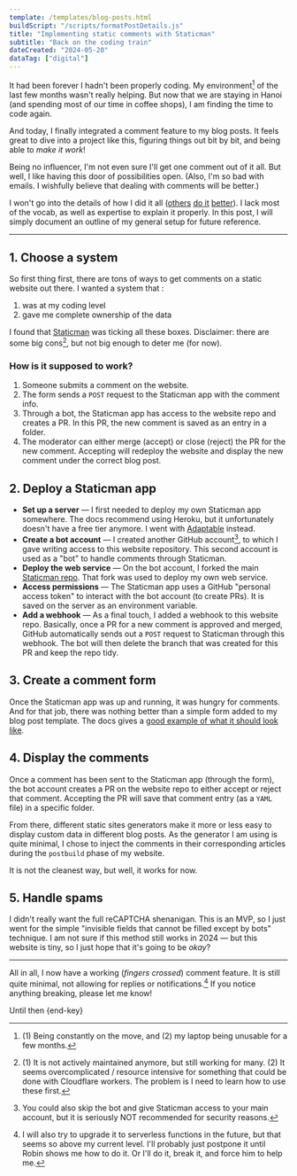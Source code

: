 ```yaml
---
template: /templates/blog-posts.html
buildScript: "/scripts/formatPostDetails.js"
title: "Implementing static comments with Staticman"
subtitle: "Back on the coding train"
dateCreated: "2024-05-20"
dataTag: ["digital"]
---
```


It had been forever I hadn't been properly coding. My environment[^1] of the last few months wasn't really helping. But now that we are staying in Hanoi (and spending most of our time in coffee shops), I am finding the time to code again.

And today, I finally integrated a comment feature to my blog posts. It feels great to dive into a project like this, figuring things out bit by bit, and being able to _make it work_!

Being no influencer, I'm not even sure I'll get one comment out of it all. But well, I like having this door of possibilities open. (Also, I'm so bad with emails. I wishfully believe that dealing with comments will be better.)

I won't go into the details of how I did it all ([others](https://spinningnumbers.org/a/staticman-heroku.html) [do it](https://travisdowns.github.io/blog/2020/02/05/now-with-comments.html) [better](https://mademistakes.com/mastering-jekyll/static-comments-improved/)). I lack most of the vocab, as well as expertise to explain it properly. In this post, I will simply document an outline of my general setup for future reference.

---

## 1. Choose a system

So first thing first, there are tons of ways to get comments on a static website out there. I wanted a system that :

1. was at my coding level
2. gave me complete ownership of the data

I found that [Staticman](https://staticman.net/) was ticking all these boxes. Disclaimer: there are some big cons[^2], but not big enough to deter me (for now).

<aside>

### How is it supposed to work?

1. Someone submits a comment on the website.
2. The form sends a `POST` request to the Staticman app with the comment info.
3. Through a bot, the Staticman app has access to the website repo and creates a PR. In this PR, the new comment is saved as an entry in a folder.
4. The moderator can either merge (accept) or close (reject) the PR for the new comment. Accepting will redeploy the website and display the new comment under the correct blog post.

</aside>

## 2. Deploy a Staticman app

- **Set up a server** — I first needed to deploy my own Staticman app somewhere. The docs recommend using Heroku, but it unfortunately doesn't have a free tier anymore. I went with [Adaptable](https://adaptable.io/) instead.
- **Create a bot account** — I created another GitHub account[^3], to which I gave writing access to this website repository. This second account is used as a "bot" to handle comments through Staticman.
- **Deploy the web service** — On the bot account, I forked the main [Staticman repo](https://github.com/eduardoboucas/staticman). That fork was used to deploy my own web service.
- **Access permissions** — The Staticman app uses a GitHub "personal access token" to interact with the bot account (to create PRs). It is saved on the server as an environment variable.
- **Add a webhook** — As a final touch, I added a webhook to this website repo. Basically, once a PR for a new comment is approved and merged, GitHub automatically sends out a `POST` request to Staticman through this webhook. The bot will then delete the branch that was created for this PR and keep the repo tidy.

## 3. Create a comment form

Once the Staticman app was up and running, it was hungry for comments. And for that job, there was nothing better than a simple form added to my blog post template. The docs gives a [good example of what it should look like](https://staticman.net/docs/getting-started.html#step-4-hook-up-your-forms).

## 4. Display the comments

Once a comment has been sent to the Staticman app (through the form), the bot account creates a PR on the website repo to either accept or reject that comment. Accepting the PR will save that comment entry (as a `YAML` file) in a specific folder.

From there, different static sites generators make it more or less easy to display custom data in different blog posts. As the generator I am using is quite minimal, I chose to inject the comments in their corresponding articles during the `postbuild` phase of my website.

It is not the cleanest way, but well, it works for now.

## 5. Handle spams

I didn't really want the full reCAPTCHA shenanigan. This is an MVP, so I just went for the simple "invisible fields that cannot be filled except by bots" technique. I am not sure if this method still works in 2024 — but this website is tiny, so I just hope that it's going to be _okay_?

---

All in all, I now have a working (_fingers crossed_) comment feature. It is still quite minimal, not allowing for replies or notifications.[^4] If you notice anything breaking, please let me know!

Until then {end-key}

[^1]: (1) Being constantly on the move, and (2) my laptop being unusable for a few months.
[^2]: (1) It is not actively maintained anymore, but still working for many. (2) It seems overcomplicated / resource intensive for something that could be done with Cloudflare workers. The problem is I need to learn how to use these first.
[^3]: You could also skip the bot and give Staticman access to your main account, but it is seriously NOT recommended for security reasons.
[^4]: I will also try to upgrade it to serverless functions in the future, but that seems so above my current level. I'll probably just postpone it until Robin shows me how to do it. Or I'll do it, break it, and force him to help me.
